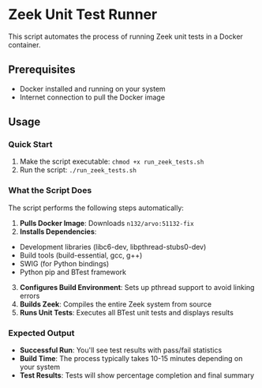 # Zeek Unit Test Runner

This script automates the process of running Zeek unit tests in a Docker container.

## Prerequisites

- Docker installed and running on your system
- Internet connection to pull the Docker image

## Usage

### Quick Start

1. Make the script executable:
`chmod +x run_zeek_tests.sh`
2. Run the script:
`./run_zeek_tests.sh`

### What the Script Does

The script performs the following steps automatically:

1. **Pulls Docker Image**: Downloads `n132/arvo:51132-fix`
2. **Installs Dependencies**: 
- Development libraries (libc6-dev, libpthread-stubs0-dev)
- Build tools (build-essential, gcc, g++)
- SWIG (for Python bindings)
- Python pip and BTest framework
3. **Configures Build Environment**: Sets up pthread support to avoid linking errors
4. **Builds Zeek**: Compiles the entire Zeek system from source
5. **Runs Unit Tests**: Executes all BTest unit tests and displays results

### Expected Output

- **Successful Run**: You'll see test results with pass/fail statistics
- **Build Time**: The process typically takes 10-15 minutes depending on your system
- **Test Results**: Tests will show percentage completion and final summary

